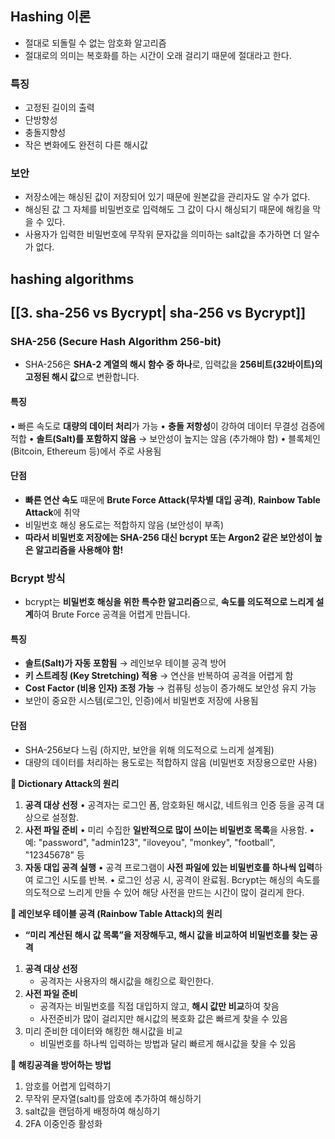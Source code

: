 ## Hashing 이론
- 절대로 되돌릴 수 없는 암호화 알고리즘
- 절대로의 의미는 복호화를 하는 시간이 오래 걸리기 때문에 절대라고 한다.

### 특징
- 고정된 길이의 출력
- 단방향성
- 충돌지향성
- 작은 변화에도 완전히 다른 해시값
### 보안
- 저장소에는 해싱된 값이 저장되어 있기 때문에 원본값을 관리자도 알 수가 없다.
- 해싱된 값 그 자체를 비밀번호로 입력해도 그 값이 다시 해싱되기 때문에 해킹을 막을 수 있다.
- 사용자가 입력한 비밀번호에 무작위 문자값을 의미하는 salt값을 추가하면 더 알수가 없다.

## hashing algorithms
## **[[3. sha-256 vs Bycrypt| sha-256 vs Bycrypt]]**
### SHA-256 (Secure Hash Algorithm 256-bit)
- SHA-256은 **SHA-2 계열의 해시 함수 중 하나**로, 입력값을 **256비트(32바이트)의 고정된 해시 값**으로 변환합니다.
#### 특징
• 빠른 속도로 **대량의 데이터 처리**가 가능
• **충돌 저항성**이 강하여 데이터 무결성 검증에 적합
• **솔트(Salt)를 포함하지 않음** → 보안성이 높지는 않음 (추가해야 함)
• 블록체인(Bitcoin, Ethereum 등)에서 주로 사용됨
#### 단점
- **빠른 연산 속도** 때문에 **Brute Force Attack(무차별 대입 공격)**, **Rainbow Table Attack**에 취약
- 비밀번호 해싱 용도로는 적합하지 않음 (보안성이 부족)
- **따라서 비밀번호 저장에는 SHA-256 대신 bcrypt 또는 Argon2 같은 보안성이 높은 알고리즘을 사용해야 함!**

### Bcrypt 방식
- bcrypt는 **비밀번호 해싱을 위한 특수한 알고리즘**으로, **속도를 의도적으로 느리게 설계**하여 Brute Force 공격을 어렵게 만듭니다.
#### 특징
- **솔트(Salt)가 자동 포함됨** → 레인보우 테이블 공격 방어
- **키 스트레칭 (Key Stretching) 적용** → 연산을 반복하여 공격을 어렵게 함
- **Cost Factor (비용 인자) 조정 가능** → 컴퓨팅 성능이 증가해도 보안성 유지 가능
- 보안이 중요한 시스템(로그인, 인증)에서 비밀번호 저장에 사용됨
#### 단점
- SHA-256보다 느림 (하지만, 보안을 위해 의도적으로 느리게 설계됨)
- 대량의 데이터를 처리하는 용도로는 적합하지 않음 (비밀번호 저장용으로만 사용)

**🔹 Dictionary Attack의 원리**
1. **공격 대상 선정**
	• 공격자는 로그인 폼, 암호화된 해시값, 네트워크 인증 등을 공격 대상으로 설정함.
2. **사전 파일 준비**
	• 미리 수집한 **일반적으로 많이 쓰이는 비밀번호 목록**을 사용함.
	• 예: "password", "admin123", "iloveyou", "monkey", "football", "12345678" 등
3. **자동 대입 공격 실행**
	• 공격 프로그램이 **사전 파일에 있는 비밀번호를 하나씩 입력**하여 로그인 시도를 반복.
	• 로그인 성공 시, 공격이 완료됨.
	Bcrypt는 해싱의 속도를 의도적으로 느리게 만들 수 있어 해당 사전을 만드는 시간이 많이 걸리게 한다.

**🔹 레인보우 테이블 공격 (Rainbow Table Attack)의 원리**
- **“미리 계산된 해시 값 목록”을 저장해두고, 해시 값을 비교하여 비밀번호를 찾는 공격**
1. **공격 대상 선정**
	- 공격자는 사용자의 해시값을 해킹으로 확인한다.
2. **사전 파일 준비**
	- 공격자는 비밀번호를 직접 대입하지 않고, **해시 값만 비교**하여 찾음
	- 사전준비가 많이 걸리지만 해시값의 복호화 값은 빠르게 찾을 수 있음
3. 미리 준비한 데이터와 해킹한 해시값을 비교 
	- 비밀번호를 하나씩 입력하는 방법과 달리 빠르게 해시값을 찾을 수 있음

**🔹 해킹공격을 방어하는 방법**
1. 암호를 어렵게 입력하기
2. 무작위 문자열(salt)를 암호에 추가하여 해싱하기
3. salt값을 랜덤하게 배정하여 해싱하기
4. 2FA 이중인증 활성화


